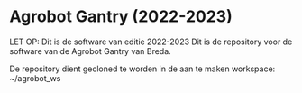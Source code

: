 # Agrobot Gantry (2022-2023)

LET OP: Dit is de software van editie 2022-2023
Dit is de repository voor de software van de Agrobot Gantry van Breda.

De repository dient gecloned te worden in de aan te maken workspace:
~/agrobot_ws
